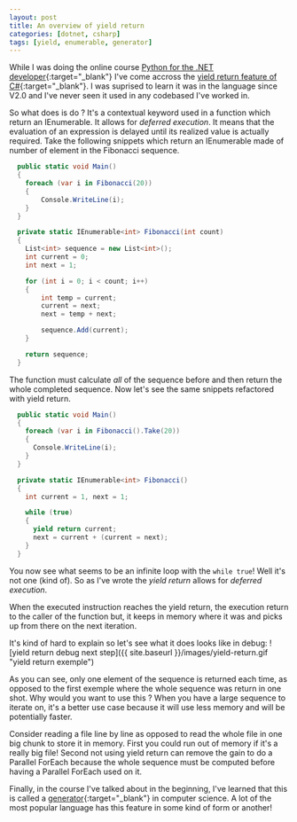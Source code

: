 ```yaml
---
layout: post
title: An overview of yield return
categories: [dotnet, csharp]
tags: [yield, enumerable, generator]
---
```


While I was doing the online course [Python for the .NET developer](https://training.talkpython.fm/courses/details/python-for-dotnet-developers){:target="\_blank"} I've come accross the [yield return feature of C#](https://docs.microsoft.com/en-us/dotnet/csharp/language-reference/keywords/yield){:target="\_blank"}. I was suprised to learn it was in the language since V2.0 and I've never seen it used in any codebased I've worked in.

So what does is do ?
It's a contextual keyword used in a function which return an IEnumerable. It allows for _deferred execution_. It means that the evaluation of an expression is delayed until its realized value is actually required.
Take the following snippets which return an IEnumerable made of number of element in the Fibonacci sequence.

```cs
  public static void Main()
  {
    foreach (var i in Fibonacci(20))
    {
        Console.WriteLine(i);
    }
  }

  private static IEnumerable<int> Fibonacci(int count)
  {
    List<int> sequence = new List<int>();
    int current = 0;
    int next = 1;

    for (int i = 0; i < count; i++)
    {
        int temp = current;
        current = next;
        next = temp + next;

        sequence.Add(current);
    }

    return sequence;
  }
```

The function must calculate _all_ of the sequence before and then return the whole completed sequence.
Now let's see the same snippets refactored with yield return.

```cs
  public static void Main()
  {
    foreach (var i in Fibonacci().Take(20))
    {
      Console.WriteLine(i);
    }
  }

  private static IEnumerable<int> Fibonacci()
  {
    int current = 1, next = 1;

    while (true)
    {
      yield return current;
      next = current + (current = next);
    }
  }
```

You now see what seems to be an infinite loop with the `while true`! Well it's not one (kind of).
So as I've wrote the _yield return_ allows for _deferred execution_.

When the executed instruction reaches the yield return, the execution return to the caller of the function but, it keeps in memory where it was and picks up from there on the next iteration.

It's kind of hard to explain so let's see what it does looks like in debug:
![yield return debug next step]({{ site.baseurl }}/images/yield-return.gif "yield return exemple")

As you can see, only one element of the sequence is returned each time, as opposed to the first exemple where the whole sequence was return in one shot.
Why would you want to use this ? When you have a large sequence to iterate on, it's a better use case because it will use less memory and will be potentially faster.

Consider reading a file line by line as opposed to read the whole file in one big chunk to store it in memory. First you could run out of memory if it's a really big file! Second not using yield return can remove the gain to do a Parallel ForEach because the whole sequence must be computed before having a Parallel ForEach used on it.

Finally, in the course I've talked about in the beginning, I've learned that this is called a [generator](<https://en.wikipedia.org/wiki/Generator_(computer_programming)>){:target="\_blank"} in computer science. A lot of the most popular language has this feature in some kind of form or another!

